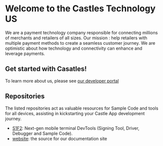 # Welcome to the Castles Technology US
We are a payment technology company responsible for connecting millions of merchants and retailers of all sizes.
Our mission : help retailers with multiple payment methods to create a seamless customer journey.
We are optimistic about how technology and connectivity can enhance and leverage payments.

## Get started with Casatles!

To learn more about us, please see [our developer portal](https://app.gitbook.com/o/6tF7C2qqoJCz0Nn2jAyX/s/xU83Zii4YR74EUjntis5/)

## Repositories

The listed repositories act as valuable resources for Sample Code and tools for all devices, assisting in kickstarting your Castle App development journey.

<!-- alphabetical -->
* [S1F2](https://github.com/castle-tech-testing/devtools): Next-gen mobile terminal DevTools (Signing Tool, Driver, Debugger and Sample Code).
* [website](https://app.gitbook.com/o/6tF7C2qqoJCz0Nn2jAyX/s/xU83Zii4YR74EUjntis5/): the source for our documentation site

